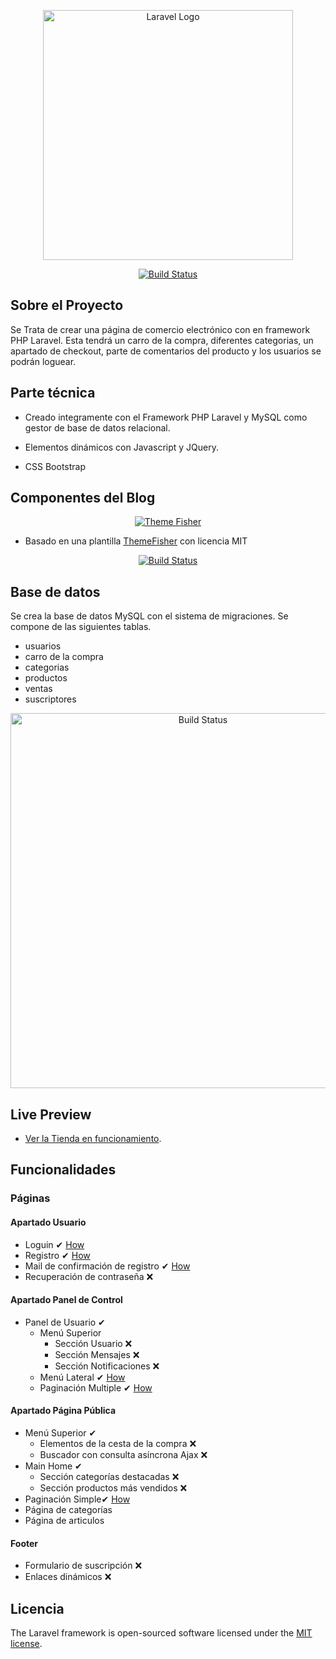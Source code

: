 <p align="center"><a href="https://laravel.com" target="_blank"><img src="https://raw.githubusercontent.com/laravel/art/master/logo-lockup/5%20SVG/2%20CMYK/1%20Full%20Color/laravel-logolockup-cmyk-red.svg" width="400" alt="Laravel Logo"></a></p>

<p align="center">
<a href="https://travis-ci.org/laravel/framework"><img src="https://travis-ci.org/laravel/framework.svg" alt="Build Status"></a>

</p>

## Sobre el Proyecto

Se Trata de crear una página de comercio electrónico con en framework PHP Laravel. Esta tendrá un carro de la compra, diferentes categorias, un apartado de checkout, parte de comentarios del producto y los usuarios se podrán loguear.

## Parte técnica

- Creado integramente con el Framework PHP Laravel y MySQL como gestor de base de datos relacional.

- Elementos dinámicos con Javascript y JQuery. 

- CSS Bootstrap

## Componentes del Blog

<p align="center"><a href="https://themefisher.com/"><img src="https://themefisher.com/images/logo/logo.svg" alt="Theme Fisher"></a></p>

- Basado en una plantilla [ThemeFisher](https://demo.themefisher.com/aviato/) con licencia MIT  

<p align="center">
<a href="https://demo.themefisher.com/aviato/"><img src="https://themefisher.com/_next/image?url=https%3A%2F%2Fdemo.themefisher.com%2Fthumbnails%2Faviato.png&w=430&q=80" alt="Build Status"></a>

</p>


## Base de datos

Se crea la base de datos MySQL con el sistema de migraciones. Se compone de las siguientes tablas.

- usuarios
- carro de la compra
- categorias
- productos
- ventas
- suscriptores

<p align="center"><a href="https://aleaparicio.es/proyectos/modelo.png"><img src="https://aleaparicio.es/proyectos/modelo.png" width="600"  alt="Build Status"></a></p>

## Live Preview

- [Ver la Tienda en funcionamiento](https://aleaparicio.es/proyecto-blog/public).

## Funcionalidades

### Páginas

#### Apartado Usuario 
- Loguin ✔ [How](https://www.positronx.io/laravel-custom-authentication-login-and-registration-tutorial/)
- Registro ✔ [How](https://www.positronx.io/laravel-custom-authentication-login-and-registration-tutorial/)
- Mail de confirmación de registro ✔ [How](https://dev.to/shanisingh03/how-to-send-email-in-laravel-9--13db)
- Recuperación de contraseña ❌

#### Apartado Panel de Control
- Panel de Usuario ✔
	- Menú Superior
		- Sección Usuario ❌
		- Sección Mensajes ❌
		- Sección Notificaciones ❌
	- Menú Lateral ✔ [How](https://getbootstrap.com/docs/5.0/components/accordion/)
	- Paginación Multiple ✔ [How](https://www.codegrepper.com/code-examples/php/laravel+multiple+pagination+in+one+page)


#### Apartado Página Pública
- Menú Superior ✔
	- Elementos de la cesta de la compra ❌
	- Buscador con consulta asíncrona Ajax ❌
- Main Home ✔
	- Sección categorías destacadas ❌ 
	- Sección productos más vendidos ❌
- Paginación Simple✔ [How](https://codeanddeploy.com/blog/laravel/laravel-8-pagination-example-using-bootstrap-5)
- Página de categorías
- Página de articulos


#### Footer
- Formulario de suscripción ❌
- Enlaces dinámicos ❌

## Licencia

The Laravel framework is open-sourced software licensed under the [MIT license](https://opensource.org/licenses/MIT).
